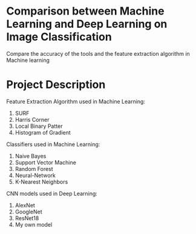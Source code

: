 

# Comparison between Machine Learning and Deep Learning on Image Classification

Compare the accuracy of the tools and the feature extraction algorithm in Machine learning

# Project Description

Feature Extraction Algorithm used in Machine Learning:
1) SURF
2) Harris Corner
3) Local Binary Patter
4) Histogram of Gradient

Classifiers used in Machine Learning:
1) Naive Bayes
2) Support Vector Machine
3) Random Forest
4) Neural-Network
5) K-Nearest Neighbors

CNN models used in Deep Learning:
1) AlexNet
2) GoogleNet
3) ResNet18
4) My own model
